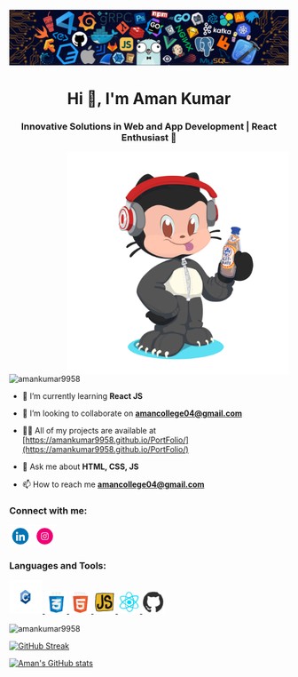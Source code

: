 [![MasterHead](https://github.com/AmanKumar9958/AmanKumar9958/blob/main/assets/git_banner.png)](https://amankumar9958.github.io/PortFolio)
<h1 align="center">Hi 👋, I'm Aman Kumar</h1>
<h3 align="center">Innovative Solutions in Web and App Development | React Enthusiast 🚀</h3>
<img alt="Coding" align="right" width="400" src="https://github.com/AmanKumar9958/AmanKumar9958/blob/main/assets/avtar.png">

<p align="left"> <img src="https://komarev.com/ghpvc/?username=amankumar9958&label=Profile%20views&color=0e75b6&style=flat" alt="amankumar9958" /> </p>

- 🌱 I’m currently learning **React JS**

- 👯 I’m looking to collaborate on **amancollege04@gmail.com**

- 👨‍💻 All of my projects are available at [https://amankumar9958.github.io/PortFolio/](https://amankumar9958.github.io/PortFolio/)

- 💬 Ask me about **HTML, CSS, JS**

- 📫 How to reach me **amancollege04@gmail.com**

<h3 align="left">Connect with me:</h3>
<p align="left">
<a href="https://linkedin.com/in/aman-kumar-39a7b7292" target="blank"><img align="center" src="https://github.com/AmanKumar9958/AmanKumar9958/blob/main/assets/git_linkedIn.gif" alt="LinkedIn" height="40" width="40" /></a>
<a href="https://instagram.com/amank_kabaddi_04" target="blank"><img align="center" src="https://github.com/AmanKumar9958/AmanKumar9958/blob/main/assets/git_insta.gif" alt="Instagram" height="40" width="40" /></a>
</p>

<h3 align="left">Languages and Tools:</h3>
<p align="left">
<a href="https://www.w3schools.com/cpp/" target="_blank" rel="noreferrer"> <img src="https://github.com/AmanKumar9958/AmanKumar9958/blob/main/assets/git_cpp.gif" alt="C++" width="60" height="60"/> </a> 
<a href="https://www.w3schools.com/css/" target="_blank" rel="noreferrer"> <img src="https://github.com/AmanKumar9958/AmanKumar9958/blob/main/assets/git_css.gif" alt="CSS" width="40" height="40"/> </a> 
<a href="https://www.w3.org/html/" target="_blank" rel="noreferrer"> <img src="https://github.com/AmanKumar9958/AmanKumar9958/blob/main/assets/git_html.gif" alt="HTML" width="40" height="40"/> </a> 
<a href="https://developer.mozilla.org/en-US/docs/Web/JavaScript" target="_blank" rel="noreferrer"> <img src="https://github.com/AmanKumar9958/AmanKumar9958/blob/main/assets/git_JS.gif" alt="JavaScript" width="40" height="40"/> </a> 
<a href="https://reactjs.org/" target="_blank" rel="noreferrer"> <img src="https://github.com/AmanKumar9958/AmanKumar9958/blob/main/assets/git_react.gif" alt="React" width="40" height="40"/> </a>
<a href="https://github.com/AmanKumar9958" target="_blank" rel="noreferrer"> <img src="https://github.com/AmanKumar9958/AmanKumar9958/blob/main/assets/git_git.gif" alt="GitHub" width="40" height="40"/> </a>  
</p>

<p><img align="center" src="https://github-readme-stats.vercel.app/api/top-langs?username=amankumar9958&show_icons=true&locale=en&layout=compact" alt="amankumar9958" /></p>

[![GitHub Streak](https://github-readme-streak-stats.herokuapp.com?user=AmanKumar9958)](https://git.io/streak-stats)

[![Aman's GitHub stats](https://github-readme-stats.vercel.app/api?username=AmanKumar9958)](https://github.com/anuraghazra/github-readme-stats)
